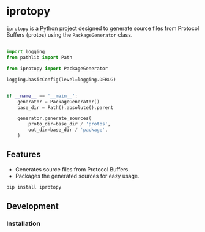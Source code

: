 # iprotopy

`iprotopy` is a Python project designed to generate source files from Protocol Buffers (protos) using the `PackageGenerator` class.

##

```python
import logging
from pathlib import Path

from iprotopy import PackageGenerator

logging.basicConfig(level=logging.DEBUG)


if __name__ == '__main__':
    generator = PackageGenerator()
    base_dir = Path().absolute().parent

    generator.generate_sources(
        proto_dir=base_dir / 'protos',
        out_dir=base_dir / 'package',
    )

```

## Features

- Generates source files from Protocol Buffers.
- Packages the generated sources for easy usage.

```sh
pip install iprotopy

```

## Development
### Installation

